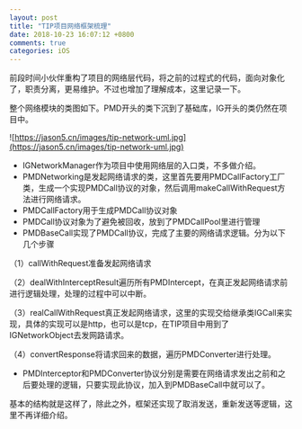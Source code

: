 ```yaml
---
layout: post
title: "TIP项目网络框架梳理"
date: 2018-10-23 16:07:12 +0800
comments: true
categories: iOS
---
```

前段时间小伙伴重构了项目的网络层代码，将之前的过程式的代码，面向对象化了，职责分离，更易维护。不过也增加了理解成本，这里记录一下。

整个网络模块的类图如下。PMD开头的类下沉到了基础库，IG开头的类仍然在项目中。

![https://jason5.cn/images/tip-network-uml.jpg](https://jason5.cn/images/tip-network-uml.jpg)

* IGNetworkManager作为项目中使用网络层的入口类，不多做介绍。
* PMDNetworking是发起网络请求的类，这里首先要用PMDCallFactory工厂类，生成一个实现PMDCall协议的对象，然后调用makeCallWithRequest方法进行网络请求。
* PMDCallFactory用于生成PMDCall协议对象
* PMDCall协议对象为了避免被回收，放到了PMDCallPool里进行管理
* PMDBaseCall实现了PMDCall协议，完成了主要的网络请求逻辑。分为以下几个步骤

（1）callWithRequest准备发起网络请求
 
（2）dealWithInterceptResult遍历所有PMDIntercept，在真正发起网络请求前进行逻辑处理，处理的过程中可以中断。

（3）realCallWithRequest真正发起网络请求，这里的实现交给继承类IGCall来实现，具体的实现可以是http，也可以是tcp，在TIP项目中用到了IGNetworkObject去发网路请求。

（4）convertResponse将请求回来的数据，遍历PMDConverter进行处理。

* PMDInterceptor和PMDConverter协议分别是需要在网络请求发出之前和之后要处理的逻辑，只要实现此协议，加入到PMDBaseCall中就可以了。

基本的结构就是这样了，除此之外，框架还实现了取消发送，重新发送等逻辑，这里不再详细介绍。
